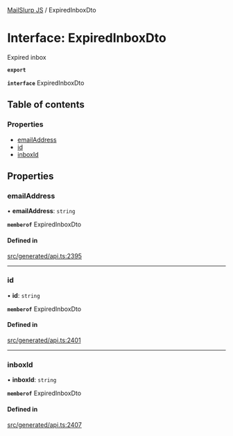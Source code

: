 [MailSlurp JS](../README.md) / ExpiredInboxDto

# Interface: ExpiredInboxDto

Expired inbox

**`export`**

**`interface`** ExpiredInboxDto

## Table of contents

### Properties

- [emailAddress](ExpiredInboxDto.md#emailaddress)
- [id](ExpiredInboxDto.md#id)
- [inboxId](ExpiredInboxDto.md#inboxid)

## Properties

### emailAddress

• **emailAddress**: `string`

**`memberof`** ExpiredInboxDto

#### Defined in

[src/generated/api.ts:2395](https://github.com/mailslurp/mailslurp-client/blob/6bcf839/src/generated/api.ts#L2395)

___

### id

• **id**: `string`

**`memberof`** ExpiredInboxDto

#### Defined in

[src/generated/api.ts:2401](https://github.com/mailslurp/mailslurp-client/blob/6bcf839/src/generated/api.ts#L2401)

___

### inboxId

• **inboxId**: `string`

**`memberof`** ExpiredInboxDto

#### Defined in

[src/generated/api.ts:2407](https://github.com/mailslurp/mailslurp-client/blob/6bcf839/src/generated/api.ts#L2407)
